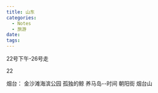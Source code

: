 ```yaml
---
title: 山东
categories:
  - Notes
  - 旅游
date:
tags:
---
```


22号下午-26号走

22

烟台：
金沙滩海滨公园
孤独的鲸
养马岛--时间 
朝阳街
烟台山